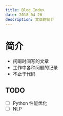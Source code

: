 ```yaml
---
title: Blog Index
date: 2018-04-26
description: 文章的简介
---
```


# 简介

- 闲暇时间写的文章
- 工作中各种问题的记录
- 不止于代码

## TODO

<!-- - [x] PWA -->
<!-- - [x] Robots -->
<!-- - [x] Sitemap -->
<!-- - [ ] Google Analytics 集成 -->
<!-- - [x] Algolia 搜索 -->
<!-- - [x] 全文搜索 -->
<!-- - [ ] LastUpdated 最近更新 -->
<!-- - [ ] LineNumbers 代码块行号 -->
<!-- - [ ] 多语言支持 -->
<!-- - [ ] Theme -->
- [ ] Python 性能优化
- [ ] NLP
